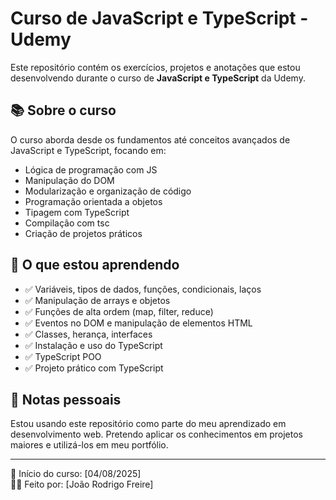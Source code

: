 # Curso de JavaScript e TypeScript - Udemy

Este repositório contém os exercícios, projetos e anotações que estou desenvolvendo durante o curso de **JavaScript e TypeScript** da Udemy.

## 📚 Sobre o curso

O curso aborda desde os fundamentos até conceitos avançados de JavaScript e TypeScript, focando em:

- Lógica de programação com JS
- Manipulação do DOM
- Modularização e organização de código
- Programação orientada a objetos
- Tipagem com TypeScript
- Compilação com tsc
- Criação de projetos práticos

## 🧠 O que estou aprendendo

- ✅ Variáveis, tipos de dados, funções, condicionais, laços
- ✅ Manipulação de arrays e objetos
- ✅ Funções de alta ordem (map, filter, reduce)
- ✅ Eventos no DOM e manipulação de elementos HTML
- ✅ Classes, herança, interfaces
- ✅ Instalação e uso do TypeScript
- ✅ TypeScript POO
- ✅ Projeto prático com TypeScript

## 📌 Notas pessoais

Estou usando este repositório como parte do meu aprendizado em desenvolvimento web. Pretendo aplicar os conhecimentos em projetos maiores e utilizá-los em meu portfólio.

---

📅 Início do curso: [04/08/2025]  
🧑‍💻 Feito por: [João Rodrigo Freire]

